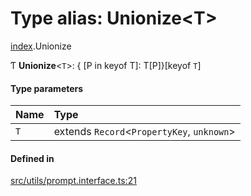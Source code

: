# Type alias: Unionize<T\>

[index](../modules/index.md).Unionize

Ƭ **Unionize**<`T`\>: { [P in keyof T]: T[P]}[keyof `T`]

#### Type parameters

| Name | Type |
| :------ | :------ |
| `T` | extends `Record`<`PropertyKey`, `unknown`\> |

#### Defined in

[src/utils/prompt.interface.ts:21](https://github.com/cenk1cenk2/listr2/blob/70fdfc5/src/utils/prompt.interface.ts#L21)
